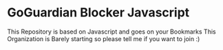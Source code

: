 # GoGuardian Blocker Javascript

This Repository is based on Javascript and goes on your Bookmarks 
This Organization is Barely starting so please tell me if you want to join
:)
